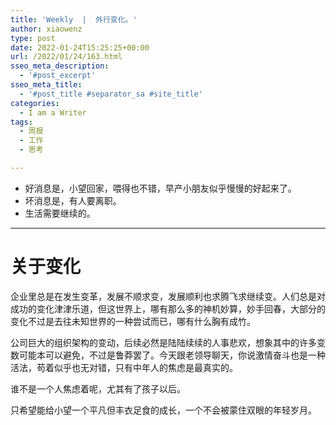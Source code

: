 ```yaml
---
title: 'Weekly  |  外行变化。'
author: xiaowenz
type: post
date: 2022-01-24T15:25:25+00:00
url: /2022/01/24/163.html
sseo_meta_description:
  - '#post_excerpt'
sseo_meta_title:
  - '#post_title #separator_sa #site_title'
categories:
  - I am a Writer
tags:
  - 周报
  - 工作
  - 思考

---
```

  * 好消息是，小望回家，喂得也不错，早产小朋友似乎慢慢的好起来了。
  * 坏消息是，有人要离职。
  * 生活需要继续的。

<hr class="wp-block-separator" />

# 关于变化

企业里总是在发生变革，发展不顺求变，发展顺利也求腾飞求继续变。人们总是对成功的变化津津乐道，但这世界上，哪有那么多的神机妙算，妙手回春，大部分的变化不过是去往未知世界的一种尝试而已，哪有什么胸有成竹。

公司巨大的组织架构的变动，后续必然是陆陆续续的人事悲欢，想象其中的许多变数可能本可以避免，不过是鲁莽罢了。今天跟老领导聊天，你说激情奋斗也是一种活法，苟着似乎也无对错，只有中年人的焦虑是最真实的。

谁不是一个人焦虑着呢，尤其有了孩子以后。

只希望能给小望一个平凡但丰衣足食的成长，一个不会被蒙住双眼的年轻岁月。